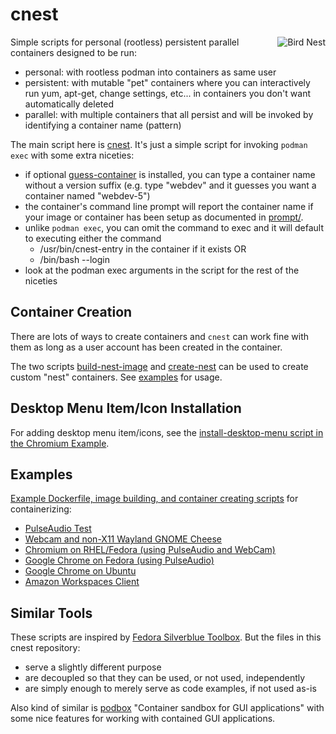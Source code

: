 cnest
=====
<img align="right" src="https://upload.wikimedia.org/wikipedia/commons/thumb/9/93/Nest_-_Bird_%28PSF%29.png/260px-Nest_-_Bird_%28PSF%29.png" alt="Bird Nest">

Simple scripts for personal (rootless) persistent parallel containers designed
to be run:

* personal: with rootless podman into containers as same user
* persistent: with mutable "pet" containers where you can interactively run yum,
  apt-get, change settings, etc... in containers you don't want automatically
  deleted
* parallel: with multiple containers that all persist and will be invoked by
  identifying a container name (pattern)

The main script here is [cnest](cnest). It's just a simple script for invoking
`podman exec` with some extra niceties:

* if optional [guess-container](guess-container) is installed, you can type a
  container name without a version suffix (e.g. type "webdev" and it guesses
  you want a container named "webdev-5")
* the container's command line prompt will report the container name if your
  image or container has been setup as documented in
  [prompt/](prompt/README.md).
* unlike `podman exec`, you can omit the command to exec and it will default to
  executing either the command
  * /usr/bin/cnest-entry in the container if it exists OR
  * /bin/bash --login
* look at the podman exec arguments in the script for the rest of the niceties


Container Creation
------------------

There are lots of ways to create containers and `cnest` can work fine with them
as long as a user account has been created in the container.

The two scripts [build-nest-image](build-nest-image) and [create-nest](create-nest)
can be used to create custom "nest" containers. See [examples](examples/) for usage.

Desktop Menu Item/Icon Installation
-----------------------------------

For adding desktop menu item/icons, see the
[install-desktop-menu script in the Chromium Example](examples/chromium/install-desktop-menu).


Examples
--------

[Example Dockerfile, image building, and container creating scripts](examples/)
for containerizing:

* [PulseAudio Test](examples/pulseaudio-test/)
* [Webcam and non-X11 Wayland GNOME Cheese](examples/cheese_wayland)
* [Chromium on RHEL/Fedora (using PulseAudio and WebCam)](examples/chromium)
* [Google Chrome on Fedora (using PulseAudio)](examples/chrome_fedora)
* [Google Chrome on Ubuntu](examples/chrome_ubuntu/)
* [Amazon Workspaces Client](examples/amazon_workspaces/)


Similar Tools
-------------

These scripts are inspired by
[Fedora Silverblue Toolbox](https://github.com/containers/toolbox).
But the files in this cnest repository:
* serve a slightly different purpose
* are decoupled so that they can be used, or not used, independently
* are simply enough to merely serve as code examples, if not used as-is

Also kind of similar is [podbox](https://github.com/DimaZirix/podbox)
"Container sandbox for GUI applications" with some nice features for working
with contained GUI applications.

